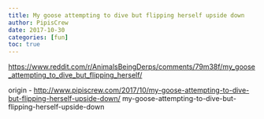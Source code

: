 ```yaml
---
title: My goose attempting to dive but flipping herself upside down
author: PipisCrew
date: 2017-10-30
categories: [fun]
toc: true
---
```


https://www.reddit.com/r/AnimalsBeingDerps/comments/79m38f/my_goose_attempting_to_dive_but_flipping_herself/

origin - http://www.pipiscrew.com/2017/10/my-goose-attempting-to-dive-but-flipping-herself-upside-down/ my-goose-attempting-to-dive-but-flipping-herself-upside-down